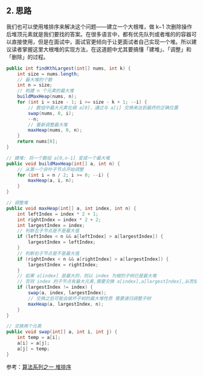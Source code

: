 
## 2. 思路

我们也可以使用堆排序来解决这个问题——建立一个大根堆，做 k−1 次删除操作后堆顶元素就是我们要找的答案。在很多语言中，都有优先队列或者堆的的容器可以直接使用，但是在面试中，面试官更倾向于让更面试者自己实现一个堆。所以建议读者掌握这里大根堆的实现方法，在这道题中尤其要搞懂「建堆」、「调整」和「删除」的过程。

```java
public int findKthLargest(int[] nums, int k) {
    int size = nums.length;
    // 最大堆的个数
    int n = size;
    // 构建 n 个元素的最大堆
    buildMaxHeap(nums, n);
    for (int i = size - 1; i >= size - k + 1; --i) {
        // 数组中最大元素在根 a[0]，通过与 a[i] 交换来达到最终的正确位置
        swap(nums, 0, i);
        --n;
        // 重新调整最大堆
        maxHeap(nums, 0, n);
    }
    return nums[0];
}

// 建堆: 将一个数组 a[0,n-1] 变成一个最大堆
public void buildMaxHeap(int[] a, int n) {
    // 从第一个非叶子节点开始调整
    for (int i = n / 2; i >= 0; --i) {
        maxHeap(a, i, n);
    }
}

// 调整堆
public void maxHeap(int[] a, int index, int n) {
    int leftIndex = index * 2 + 1;
    int rightIndex = index * 2 + 2;
    int largestIndex = index;
    // 判断左子节点是不是最大值
    if (leftIndex < n && a[leftIndex] > a[largestIndex]) {
        largestIndex = leftIndex;
    }
    // 判断右子节点是不是最大值
    if (rightIndex < n && a[rightIndex] > a[largestIndex]) {
        largestIndex = rightIndex;
    }
    // 如果 a[index] 是最大的，则以 index 为根的子树已是最大堆
    // 否则 index 的子节点有最大元素,需要交换 a[index],a[largestIndex],从而使 index 满足最大堆性质
    if (largestIndex != index) {
        swap(a, index, largestIndex);
        // 交换之后可能会破坏子树的最大堆性质 需要递归调整子树
        maxHeap(a, largestIndex, n);
    }
}

// 交换两个元素
public void swap(int[] a, int i, int j) {
    int temp = a[i];
    a[i] = a[j];
    a[j] = temp;
}
```

参考：[算法系列之一 堆排序](https://blog.csdn.net/SunnyYoona/article/details/84589087)
